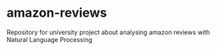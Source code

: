 # amazon-reviews
Repository for university project about analysing amazon reviews with Natural Language Processing 
